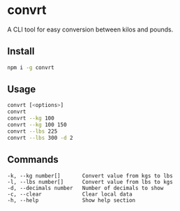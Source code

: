 # convrt

A CLI tool for easy conversion between kilos and pounds.

## Install

```sh
npm i -g convrt
```

## Usage

```sh
convrt [<options>]
convrt
convrt --kg 100
convrt --kg 100 150
convrt --lbs 225
convrt --lbs 300 -d 2
```

## Commands

```
-k, --kg number[]       Convert value from kgs to lbs
-l, --lbs number[]      Convert value from lbs to kgs
-d, --decimals number   Number of decimals to show
-c, --clear             Clear local data
-h, --help              Show help section
```
